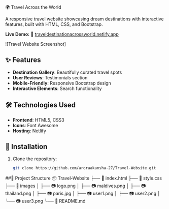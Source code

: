 🌍 Travel Across the World

A responsive travel website showcasing dream destinations with interactive features, built with HTML, CSS, and Bootstrap.

**Live Demo:** 🔗 [traveldestinationacrossworld.netlify.app](https://traveldestinationacrossworld.netlify.app)

![Travel Website Screenshot]

## ✨ Features

- **Destination Gallery**: Beautifully curated travel spots
- **User Reviews**: Testimonials section
- **Mobile-Friendly**: Responsive Bootstrap design
- **Interactive Elements**: Search functionality 

## 🛠️ Technologies Used

- **Frontend**: HTML5, CSS3
- **Icons**: Font Awesome
- **Hosting**: Netlify

## 🚀 Installation

1. Clone the repository:
   ```bash
   git clone https://github.com/aroraakansha-27/Travel-Website.git

##📂 Project Structure
📦 Travel-Website
├── 📄 index.html
├── 📄 style.css
├── 📂 images
│   ├── 📷 logo.png
│   ├── 📷 maldives.png
│   ├── 📷 thailand.png
│   ├── 📷 paris.jpg
│   ├── 📷 user1.png
│   ├── 📷 user2.png
│   └── 📷 user3.png
└── 📄 README.md







